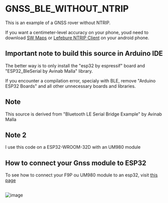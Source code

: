 # GNSS_BLE_WITHOUT_NTRIP

This is an example of a GNSS rover without NTRIP.

If you want a centimeter-level accuracy on your phone, youd need to download [SW Maps](https://play.google.com/store/apps/details?id=np.com.softwel.swmaps&hl=fr) or [Lefebure NTRIP Client](https://play.google.com/store/apps/details?id=com.lefebure.ntripclient&hl=fr) on your android phone.

## Important note to build this source in Arduino IDE
The better way is to only install the "esp32 by espressif" board and "ESP32_BleSerial by Avinab Malla" library.

If you encounter a compilation error, specialy with BLE, remove "Arduino ESP32 Boards" and all other unnecessary boards and libraries.

## Note

This source is derived from "Bluetooth LE Serial Bridge Example" by Avinab Malla

## Note 2

I use this code on a ESP32-WROOM-32D with an UM980 module

## How to connect your Gnss module to ESP32

To see how to connect your F9P ou UM980 module to an esp32, visit [this page](https://github.com/jancelin/rover-gnss/blob/master/unit_tests/3b-GNSS_RTK/README.md)

## 


![image](/lebretr/assets/images/ArduinoIde_config.png)
